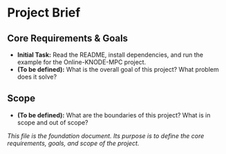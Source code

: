 # Project Brief

## Core Requirements & Goals

*   **Initial Task:** Read the README, install dependencies, and run the example for the Online-KNODE-MPC project.
*   **(To be defined):** What is the overall goal of this project? What problem does it solve?

## Scope

*   **(To be defined):** What are the boundaries of this project? What is in scope and out of scope?

*This file is the foundation document. Its purpose is to define the core requirements, goals, and scope of the project.*

